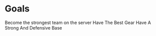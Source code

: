 # Goals
Become the strongest team on the server
Have The Best Gear
Have A Strong And Defensive Base
